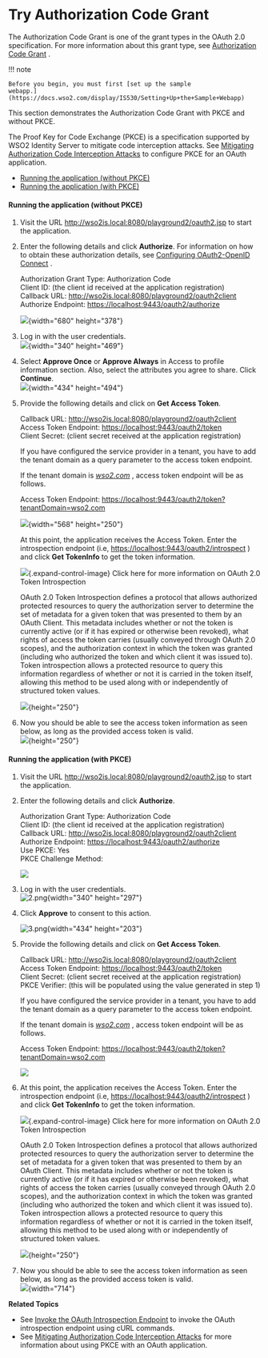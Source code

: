 # Try Authorization Code Grant

The Authorization Code Grant is one of the grant types in the OAuth 2.0
specification. For more information about this grant type, see
[Authorization Code Grant](_Authorization_Code_Grant_) .

!!! note
    
    Before you begin, you must first [set up the sample
    webapp.](https://docs.wso2.com/display/IS530/Setting+Up+the+Sample+Webapp)
    

This section demonstrates the Authorization Code Grant with PKCE and
without PKCE.

The Proof Key for Code Exchange (PKCE) is a specification supported by
WSO2 Identity Server to mitigate code interception attacks. See
[Mitigating Authorization Code Interception
Attacks](https://docs.wso2.com/display/IS530/Mitigating+Authorization+Code+Interception+Attacks)
to configure PKCE for an OAuth application.

-   [Running the application (without
    PKCE)](#TryAuthorizationCodeGrant-Runningtheapplication(withoutPKCE))
-   [Running the application (with
    PKCE)](#TryAuthorizationCodeGrant-Runningtheapplication(withPKCE))

#### **Running the application (without PKCE)**

1.  Visit the URL <http://wso2is.local:8080/playground2/oauth2.jsp> to
    start the application.

2.  Enter the following details and click **Authorize**. For
    information on how to obtain these authorization details, see
    [Configuring OAuth2-OpenID
    Connect](_Configuring_OAuth2-OpenID_Connect_) .

    Authorization Grant Type: Authorization Code  
    Client ID: (the client id received at the application
    registration)  
    Callback URL: <http://wso2is.local:8080/playground2/oauth2client>  
    Authorize Endpoint: <https://localhost:9443/oauth2/authorize>

      
    ![](attachments/103329947/103329953.png){width="680" height="378"}

3.  Log in with the user credentials.  
    ![](attachments/103329947/103329952.png){width="340" height="469"}

      

4.  Select **Approve Once** or **Approve Always** in Access to profile
    information section. Also, select the attributes you agree to share.
    Click **Continue**.  
    ![](attachments/103329947/103329951.png){width="434" height="494"}

      

5.  Provide the following details and click on **Get Access Token**.

    Callback URL: <http://wso2is.local:8080/playground2/oauth2client>  
    Access Token Endpoint: <https://localhost:9443/oauth2/token>  
    Client Secret: (client secret received at the application
    registration)

    If you have configured the service provider in a tenant, you have to
    add the tenant domain as a query parameter to the access token
    endpoint.

    If the tenant domain is *[wso2.com](http://wso2.com)* , access token
    endpoint will be as follows.

    Access Token Endpoint:
    <https://localhost:9443/oauth2/token?tenantDomain=wso2.com>

    ![](attachments/103329947/103329950.png){width="568" height="250"}  
      

    At this point, the application receives the Access Token. Enter the
    introspection endpoint (i.e,
    <https://localhost:9443/oauth2/introspect> ) and click **Get
    TokenInfo** to get the token information.  
      

    ![](images/icons/grey_arrow_down.png){.expand-control-image} Click
    here for more information on OAuth 2.0 Token Introspection

    OAuth 2.0 Token Introspection defines a protocol that allows
    authorized protected resources to query the authorization server to
    determine the set of metadata for a given token that was presented
    to them by an OAuth Client. This metadata includes whether or not
    the token is currently active (or if it has expired or otherwise
    been revoked), what rights of access the token carries (usually
    conveyed through OAuth 2.0 scopes), and the authorization context in
    which the token was granted (including who authorized the token and
    which client it was issued to). Token introspection allows a
    protected resource to query this information regardless of whether
    or not it is carried in the token itself, allowing this method to be
    used along with or independently of structured token values.

      

    ![](attachments/103329947/103329956.png){height="250"}

6.  Now you should be able to see the access token information as seen
    below, as long as the provided access token is valid.  
    ![](attachments/103329947/103329955.png){height="250"}

#### **Running the application (with PKCE)**

1.  Visit the URL <http://wso2is.local:8080/playground2/oauth2.jsp> to
    start the application.

2.  Enter the following details and click **Authorize**.

    Authorization Grant Type: Authorization Code  
    Client ID: (the client id received at the application
    registration)  
    Callback URL: <http://wso2is.local:8080/playground2/oauth2client>  
    Authorize Endpoint: <https://localhost:9443/oauth2/authorize>  
    Use PKCE: Yes  
    PKCE Challenge Method:

    ![](attachments/103329947/103329960.png)

      

3.  Log in with the user credentials.  
    ![2.png](https://lh3.googleusercontent.com/lpIx7mjc8_V6mLfJNg2RFxSXWEcrrVHPHto6bBxCYqsxnYsavveiBfaE4_AQ0Gq0wfwKFba4F25li8P6aaAp9sEBSCX5tBxIsn5b0NqNBy27VV94BcTSHJlRPLI3FOsSmVsWAVM2){width="340"
    height="297"}

4.  Click **Approve** to consent to this action.

    ![3.png](https://lh5.googleusercontent.com/dpfRmmoe097JTIVOqEZHYwXrgX9j9q7wOvOe_Rq2WB48qnr6k937maFlZkF8iqP2yAELMkvclM-7y08EcQyTpAyJqyZ56P1t1JyPsEQUNjoHuuYin3Tu6KgpP1GSU_OIX-FI5B7v){width="434"
    height="203"}

5.  Provide the following details and click on **Get Access Token**.

    Callback URL: <http://wso2is.local:8080/playground2/oauth2client>  
    Access Token Endpoint: <https://localhost:9443/oauth2/token>  
    Client Secret: (client secret received at the application
    registration)  
    PKCE Verifier: (this will be populated using the value generated in
    step 1)

    If you have configured the service provider in a tenant, you have to
    add the tenant domain as a query parameter to the access token
    endpoint.

    If the tenant domain is *[wso2.com](http://wso2.com)* , access token
    endpoint will be as follows.

    Access Token Endpoint:
    <https://localhost:9443/oauth2/token?tenantDomain=wso2.com>

    ![](attachments/103329947/103329958.jpg)  
      

6.  At this point, the application receives the Access Token. Enter the
    introspection endpoint (i.e,
    <https://localhost:9443/oauth2/introspect> ) and click **Get
    TokenInfo** to get the token information.

    ![](images/icons/grey_arrow_down.png){.expand-control-image} Click
    here for more information on OAuth 2.0 Token Introspection

    OAuth 2.0 Token Introspection defines a protocol that allows
    authorized protected resources to query the authorization server to
    determine the set of metadata for a given token that was presented
    to them by an OAuth Client. This metadata includes whether or not
    the token is currently active (or if it has expired or otherwise
    been revoked), what rights of access the token carries (usually
    conveyed through OAuth 2.0 scopes), and the authorization context in
    which the token was granted (including who authorized the token and
    which client it was issued to). Token introspection allows a
    protected resource to query this information regardless of whether
    or not it is carried in the token itself, allowing this method to be
    used along with or independently of structured token values.

      
    ![](attachments/103329947/103329956.png){height="250"}

7.  Now you should be able to see the access token information as seen
    below, as long as the provided access token is valid.  
    ![](attachments/103329947/103329955.png){width="714"}

**Related Topics**

-   See [Invoke the OAuth Introspection
    Endpoint](https://docs.wso2.com/display/IS530/Invoke+the+OAuth+Introspection+Endpoint)
    to invoke the OAuth introspection endpoint using cURL commands.
-   See [Mitigating Authorization Code Interception
    Attacks](https://docs.wso2.com/display/IS530/Mitigating+Authorization+Code+Interception+Attacks)
    for more information about using PKCE with an OAuth application.
